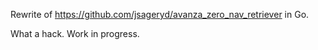 Rewrite of https://github.com/jsageryd/avanza_zero_nav_retriever in Go.

What a hack. Work in progress.
